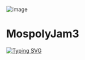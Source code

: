 ![image](https://github.com/user-attachments/assets/2ead1a37-e710-41d4-a0ed-d6ae986277fc)
# MospolyJam3
[![Typing SVG](https://readme-typing-svg.herokuapp.com?color=%2336BCF7&lines=-Are+we+done?+...+No)](https://git.io/typing-svg)
